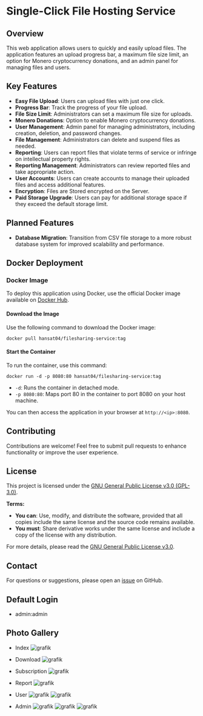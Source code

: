 # Single-Click File Hosting Service

## Overview

This web application allows users to quickly and easily upload files. The application features an upload progress bar, a maximum file size limit, an option for Monero cryptocurrency donations, and an admin panel for managing files and users.

## Key Features

- **Easy File Upload**: Users can upload files with just one click.
- **Progress Bar**: Track the progress of your file upload.
- **File Size Limit**: Administrators can set a maximum file size for uploads.
- **Monero Donations**: Option to enable Monero cryptocurrency donations.
- **User Management**: Admin panel for managing administrators, including creation, deletion, and password changes.
- **File Management**: Administrators can delete and suspend files as needed.
- **Reporting**: Users can report files that violate terms of service or infringe on intellectual property rights.
- **Reporting Management**: Administrators can review reported files and take appropriate action.
- **User Accounts**: Users can create accounts to manage their uploaded files and access additional features.
- **Encryption**: Files are Stored encrypted on the Server.
- **Paid Storage Upgrade**: Users can pay for additional storage space if they exceed the default storage limit.

## Planned Features

- **Database Migration**: Transition from CSV file storage to a more robust database system for improved scalability and performance.

## Docker Deployment

### Docker Image

To deploy this application using Docker, use the official Docker image available on [Docker Hub](https://hub.docker.com/repository/docker/hansat04/filesharing-service/general).

#### Download the Image

Use the following command to download the Docker image:

`docker pull hansat04/filesharing-service:tag`

#### Start the Container

To run the container, use this command:

`docker run -d -p 8080:80 hansat04/filesharing-service:tag`

- `-d`: Runs the container in detached mode.
- `-p 8080:80`: Maps port 80 in the container to port 8080 on your host machine.

You can then access the application in your browser at `http://<ip>:8080`.
## Contributing

Contributions are welcome! Feel free to submit pull requests to enhance functionality or improve the user experience.

## License

This project is licensed under the [GNU General Public License v3.0 (GPL-3.0)](https://www.gnu.org/licenses/gpl-3.0.html).

**Terms:**

- **You can**: Use, modify, and distribute the software, provided that all copies include the same license and the source code remains available.
- **You must**: Share derivative works under the same license and include a copy of the license with any distribution.

For more details, please read the [GNU General Public License v3.0](https://www.gnu.org/licenses/gpl-3.0.html).

## Contact

For questions or suggestions, please open an [issue](https://github.com/finn1476/FileSharing-Service/issues) on GitHub.

## Default Login
- admin:admin

## Photo Gallery
- Index
![grafik](https://github.com/user-attachments/assets/2128d0df-b5f7-47d0-80f2-72e68b87f21c)

- Download
![grafik](https://github.com/user-attachments/assets/cbd584d2-3cb3-4421-ac00-faa3d33b9aec)

- Subscription
![grafik](https://github.com/user-attachments/assets/1ca7abdd-49ee-4561-8a44-9df9e575c35f)

- Report
![grafik](https://github.com/user-attachments/assets/701852f3-543d-4518-8fff-59b1d7d0d5db)


- User
![grafik](https://github.com/user-attachments/assets/b181a98f-4b87-4d5a-a6e4-2ef74ea9e145)
![grafik](https://github.com/user-attachments/assets/227ae55d-d3ad-451f-bbf1-007f95022930)

- Admin
![grafik](https://github.com/user-attachments/assets/2c0131f4-e785-4b45-9e68-c0da3af32c86)
![grafik](https://github.com/user-attachments/assets/ecf5fd58-da5f-4b96-a267-a1047a2499b4)
![grafik](https://github.com/user-attachments/assets/e270fd41-2e24-447f-ba95-ad9091f39f7c)

